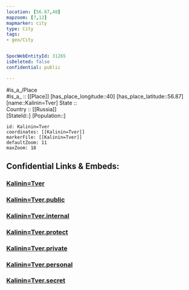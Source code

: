 ```yaml
---
location: [56.87,40] 
mapzoom: [7,12] 
mapmarker: city 
type: City
tags:
- geo/City


SpocWebEntityId: 31265
isDeleted: false
confidential: public

---
```

#is_a_/Place  
#is_a_ :: [[Place]] 
[has_place_longitude::40] 
[has_place_latitude::56.87] 
[name::Kalinin=Tver] 
State ::  
Country :: [[Russia]]  
[StateId::] 
[Population::] 



```leaflet
id: Kalinin=Tver
coordinates: [[Kalinin=Tver]] 
markerFile: [[Kalinin=Tver]] 
defaultZoom: 11 
maxZoom: 18
```


## Confidential Links & Embeds: 

### [Kalinin=Tver](/_Standards/Earth/Continent/Europe/Europe~East/Russia/Russia~Central/Ivanovo_Oblast/City/Kalinin=Tver.md) 

### [Kalinin=Tver.public](/_public/Earth/Continent/Europe/Europe~East/Russia/Russia~Central/Ivanovo_Oblast/City/Kalinin=Tver.public.md) 

### [Kalinin=Tver.internal](/_internal/Earth/Continent/Europe/Europe~East/Russia/Russia~Central/Ivanovo_Oblast/City/Kalinin=Tver.internal.md) 

### [Kalinin=Tver.protect](/_protect/Earth/Continent/Europe/Europe~East/Russia/Russia~Central/Ivanovo_Oblast/City/Kalinin=Tver.protect.md) 

### [Kalinin=Tver.private](/_private/Earth/Continent/Europe/Europe~East/Russia/Russia~Central/Ivanovo_Oblast/City/Kalinin=Tver.private.md) 

### [Kalinin=Tver.personal](/_personal/Earth/Continent/Europe/Europe~East/Russia/Russia~Central/Ivanovo_Oblast/City/Kalinin=Tver.personal.md) 

### [Kalinin=Tver.secret](/_secret/Earth/Continent/Europe/Europe~East/Russia/Russia~Central/Ivanovo_Oblast/City/Kalinin=Tver.secret.md)

